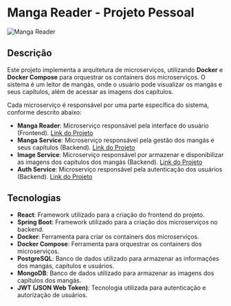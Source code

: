 # Manga Reader - Projeto Pessoal

![Manga Reader]()

## Descrição

Este projeto implementa a arquitetura de microserviços, utilizando **Docker** e **Docker Compose** para orquestrar os containers dos microserviços. O sistema é um leitor de mangás, onde o usuário pode visualizar os mangás e seus capítulos, além de acessar as imagens dos capítulos.

Cada microserviço é responsável por uma parte específica do sistema, conforme descrito abaixo:

- **Manga Reader**: Microserviço responsável pela interface do usuário (Frontend). [Link do Projeto]()
- **Manga Service**: Microserviço responsável pela gestão dos mangás e seus capítulos (Backend). [Link do Projeto]()
- **Image Service**: Microserviço responsável por armazenar e disponibilizar as imagens dos capítulos dos mangás (Backend). [Link do Projeto]()
- **Auth Service**: Microserviço responsável pela autenticação dos usuários (Backend). [Link do Projeto]()

## Tecnologias

- **React**: Framework utilizado para a criação do frontend do projeto.
- **Spring Boot**: Framework utilizado para a criação dos microserviços no backend.
- **Docker**: Ferramenta para criar os containers dos microserviços.
- **Docker Compose**: Ferramenta para orquestrar os containers dos microserviços.
- **PostgreSQL**: Banco de dados utilizado para armazenar as informações dos mangás, capítulos e usuários.
- **MongoDB**: Banco de dados utilizado para armazenar as imagens dos capítulos dos mangás.
- **JWT (JSON Web Token)**: Tecnologia utilizada para autenticação e autorização de usuários.
